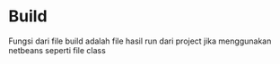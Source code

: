 # Build

Fungsi dari file build adalah file hasil run dari project jika menggunakan netbeans seperti file class